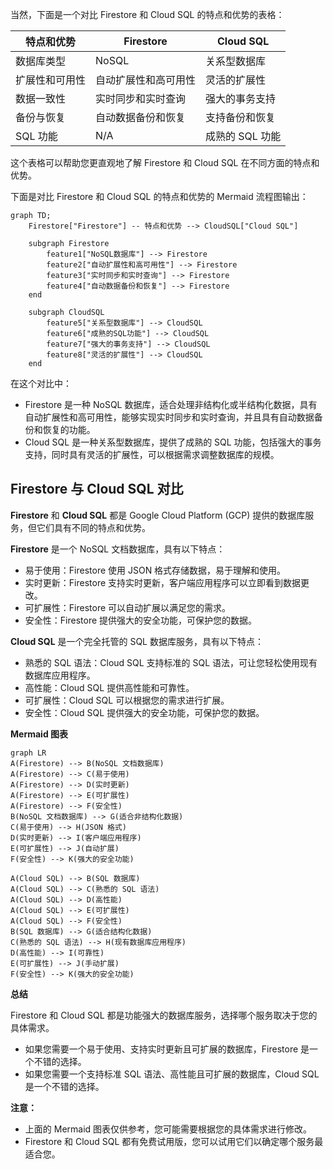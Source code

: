 当然，下面是一个对比 Firestore 和 Cloud SQL 的特点和优势的表格：

| 特点和优势      | Firestore                           | Cloud SQL                        |
|----------------|-------------------------------------|----------------------------------|
| 数据库类型        | NoSQL                               | 关系型数据库                      |
| 扩展性和可用性      | 自动扩展性和高可用性                    | 灵活的扩展性                       |
| 数据一致性        | 实时同步和实时查询                      | 强大的事务支持                     |
| 备份与恢复        | 自动数据备份和恢复                      | 支持备份和恢复                       |
| SQL 功能         | N/A                                 | 成熟的 SQL 功能                     |

这个表格可以帮助您更直观地了解 Firestore 和 Cloud SQL 在不同方面的特点和优势。



下面是对比 Firestore 和 Cloud SQL 的特点和优势的 Mermaid 流程图输出：

```mermaid
graph TD;
    Firestore["Firestore"] -- 特点和优势 --> CloudSQL["Cloud SQL"]

    subgraph Firestore
        feature1["NoSQL数据库"] --> Firestore
        feature2["自动扩展性和高可用性"] --> Firestore
        feature3["实时同步和实时查询"] --> Firestore
        feature4["自动数据备份和恢复"] --> Firestore
    end

    subgraph CloudSQL
        feature5["关系型数据库"] --> CloudSQL
        feature6["成熟的SQL功能"] --> CloudSQL
        feature7["强大的事务支持"] --> CloudSQL
        feature8["灵活的扩展性"] --> CloudSQL
    end
```

在这个对比中：

- Firestore 是一种 NoSQL 数据库，适合处理非结构化或半结构化数据，具有自动扩展性和高可用性，能够实现实时同步和实时查询，并且具有自动数据备份和恢复的功能。
- Cloud SQL 是一种关系型数据库，提供了成熟的 SQL 功能，包括强大的事务支持，同时具有灵活的扩展性，可以根据需求调整数据库的规模。

## Firestore 与 Cloud SQL 对比

**Firestore** 和 **Cloud SQL** 都是 Google Cloud Platform (GCP) 提供的数据库服务，但它们具有不同的特点和优势。

**Firestore** 是一个 NoSQL 文档数据库，具有以下特点：

* 易于使用：Firestore 使用 JSON 格式存储数据，易于理解和使用。
* 实时更新：Firestore 支持实时更新，客户端应用程序可以立即看到数据更改。
* 可扩展性：Firestore 可以自动扩展以满足您的需求。
* 安全性：Firestore 提供强大的安全功能，可保护您的数据。

**Cloud SQL** 是一个完全托管的 SQL 数据库服务，具有以下特点：

* 熟悉的 SQL 语法：Cloud SQL 支持标准的 SQL 语法，可让您轻松使用现有数据库应用程序。
* 高性能：Cloud SQL 提供高性能和可靠性。
* 可扩展性：Cloud SQL 可以根据您的需求进行扩展。
* 安全性：Cloud SQL 提供强大的安全功能，可保护您的数据。

**Mermaid 图表**

```mermaid
graph LR
A(Firestore) --> B(NoSQL 文档数据库)
A(Firestore) --> C(易于使用)
A(Firestore) --> D(实时更新)
A(Firestore) --> E(可扩展性)
A(Firestore) --> F(安全性)
B(NoSQL 文档数据库) --> G(适合非结构化数据)
C(易于使用) --> H(JSON 格式)
D(实时更新) --> I(客户端应用程序)
E(可扩展性) --> J(自动扩展)
F(安全性) --> K(强大的安全功能)

A(Cloud SQL) --> B(SQL 数据库)
A(Cloud SQL) --> C(熟悉的 SQL 语法)
A(Cloud SQL) --> D(高性能)
A(Cloud SQL) --> E(可扩展性)
A(Cloud SQL) --> F(安全性)
B(SQL 数据库) --> G(适合结构化数据)
C(熟悉的 SQL 语法) --> H(现有数据库应用程序)
D(高性能) --> I(可靠性)
E(可扩展性) --> J(手动扩展)
F(安全性) --> K(强大的安全功能)
```

**总结**

Firestore 和 Cloud SQL 都是功能强大的数据库服务，选择哪个服务取决于您的具体需求。

* 如果您需要一个易于使用、支持实时更新且可扩展的数据库，Firestore 是一个不错的选择。
* 如果您需要一个支持标准 SQL 语法、高性能且可扩展的数据库，Cloud SQL 是一个不错的选择。

**注意：**

* 上面的 Mermaid 图表仅供参考，您可能需要根据您的具体需求进行修改。
* Firestore 和 Cloud SQL 都有免费试用版，您可以试用它们以确定哪个服务最适合您。


